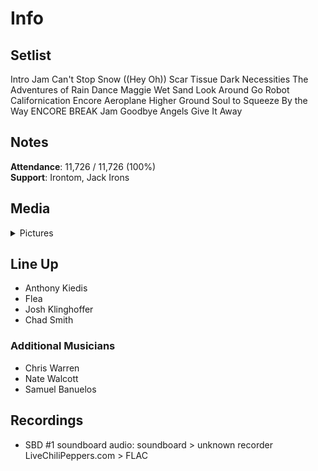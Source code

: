 # Info

## Setlist

Intro Jam
Can't Stop
Snow ((Hey Oh))
Scar Tissue
Dark Necessities
The Adventures of Rain Dance Maggie
Wet Sand
Look Around
Go Robot
Californication
Encore
Aeroplane
Higher Ground
Soul to Squeeze
By the Way
ENCORE BREAK
Jam
Goodbye Angels
Give It Away

## Notes

**Attendance**: 11,726 / 11,726 (100%)
<br>
**Support**: Irontom, Jack Irons

## Media 

<details>
  <summary>Pictures</summary>
  <!--<img alt="Setlist" title="Setlist" src="_.jpg" height="200" />
  <img alt="Clipping" title="Clipping" src="_.jpg" height="200" />
  <img alt="Flyer" title="Flyer" src="_.jpg" height="200" />-->
</details>

## Line Up

* Anthony Kiedis
* Flea
* Josh Klinghoffer
* Chad Smith

### Additional Musicians

* Chris Warren  
* Nate Walcott  
* Samuel Banuelos

## Recordings

* SBD #1 soundboard audio: soundboard > unknown recorder LiveChiliPeppers.com > FLAC

